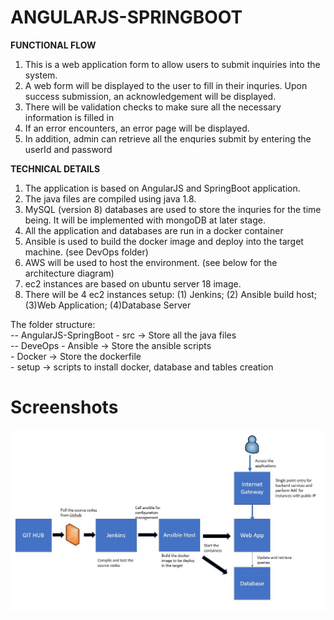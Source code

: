 # ANGULARJS-SPRINGBOOT

<b>FUNCTIONAL FLOW</b>
<ol>
<li>This is a web application form to allow users to submit inquiries into the system.</li> 
<li>A web form will be displayed to the user to fill in their inquries. Upon success submission,
an acknowledgement will be displayed.</li>
<li>There will be validation checks to make sure all the necessary information is filled in</li>
<li>If an error encounters, an error page will be displayed. </li>
<li>In addition, admin can retrieve all the enquries submit by entering the userId and password</li>
</ol>

<b>TECHNICAL DETAILS</b>
<ol>
<li>The application is based on AngularJS and SpringBoot application.</li> 
<li>The java files are compiled using java 1.8.</li>
<li>MySQL (version 8) databases are used to store the inquries for the time being. 
It will be implemented with mongoDB at later stage.</li>
<li>All the application and databases are run in a docker container</li>
<li>Ansible is used to build the docker image and deploy into the target machine. (see DevOps folder)</li>
<li>AWS will be used to host the environment. (see below for the architecture diagram)</li>
<li>ec2 instances are based on ubuntu server 18 image. </li>
<li>There will be 4 ec2 instances setup: (1) Jenkins; (2) Ansible build host; (3)Web Application; (4)Database Server</li>
</ol>

The folder structure:
<br>  -- AngularJS-SpringBoot - src -> Store all the java files
<br>  -- DeveOps - Ansible -> Store the ansible scripts
<br>             - Docker  -> Store the dockerfile
<br>             - setup   -> scripts to install docker, database and tables creation 
             
             
# Screenshots
![](https://github.com/dev-ops-hub/Tech-Challenge/blob/master/architecture.jpg)
